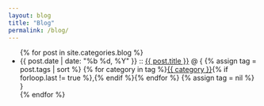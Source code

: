 ```yaml
---
layout: blog
title: "Blog"
permalink: /blog/
---
```


<ul class="posts">
    {% for post in site.categories.blog %}
        <li>
            <span class="post-date">{{ post.date | date: "%b %d, %Y" }}</span>
            ::
            <a class="post-link" href="{{ site.url }}{{ post.url }}">{{ post.title }}</a>
            @ {
            {% assign tag = post.tags | sort %}
            {% for category in tag %}<span><a href="{{ site.url }}/category/#{{ category }}" class="reserved">{{ category }}</a>{% if forloop.last != true %},{% endif %}</span>{% endfor %}
            {% assign tag = nil %}
            }
        </li>
    {% endfor %}
</ul>
